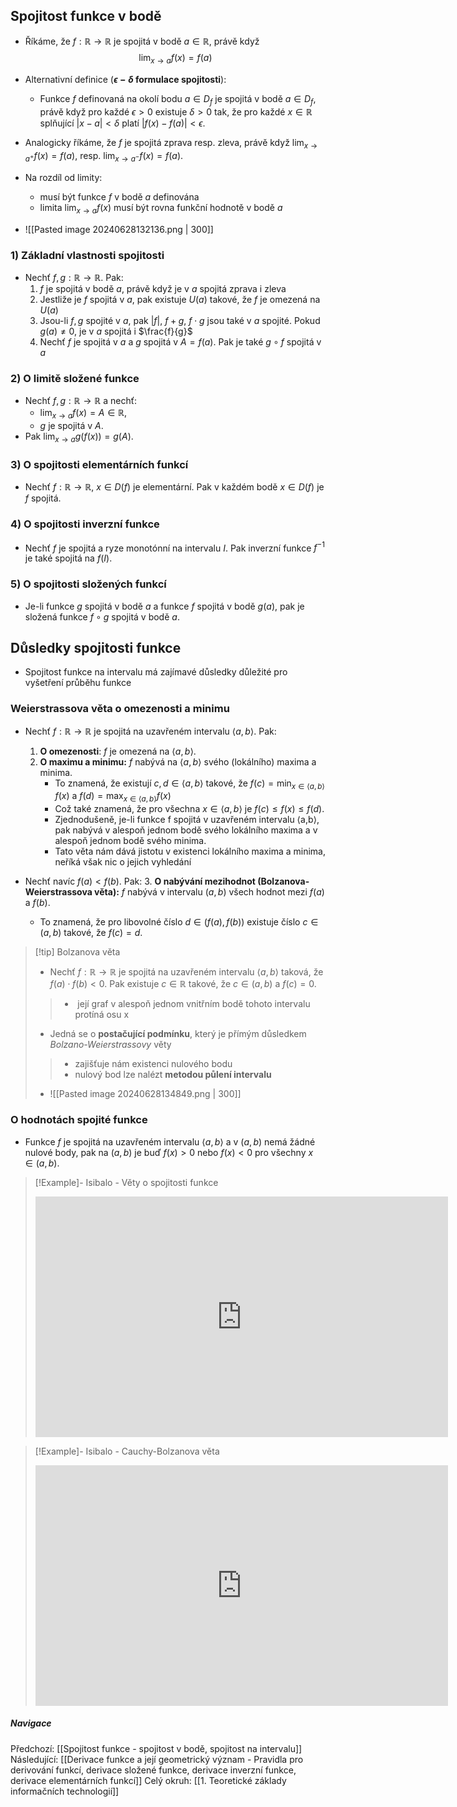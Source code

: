 ## Spojitost funkce v bodě
- Říkáme, že $f : \mathbb{R} \to \mathbb{R}$ je spojitá v bodě $a \in \mathbb{R}$, právě když $$\lim_{x \to a} f(x) = f(a)$$
- Alternativní definice (**$\epsilon-\delta$ formulace spojitosti**):
	- Funkce $f$ definovaná na okolí bodu $a \in D_f$ je spojitá v bodě $a \in D_f$, právě když pro každé $\epsilon > 0$ existuje $\delta > 0$ tak, že pro každé $x \in \mathbb{R}$ splňující $|x - a| < \delta$ platí $|f(x) - f(a)| < \epsilon$.

- Analogicky říkáme, že $f$ je spojitá zprava resp. zleva, právě když $\lim_{x \to a^+} f(x) = f(a)$, resp. $\lim_{x \to a^-} f(x) = f(a)$.
- Na rozdíl od limity:
	- musí být funkce $f$ v bodě $a$ definována 
	- limita $\lim_{x \to a} f(x)$ musí být rovna funkční hodnotě v bodě $a$
- ![[Pasted image 20240628132136.png | 300]]
### 1) Základní vlastnosti spojitosti
- Nechť $f, g : \mathbb{R} \to \mathbb{R}$. Pak:
	1)  $f$ je spojitá v bodě $a$, právě když je v $a$ spojitá zprava i zleva
	2)  Jestliže je $f$ spojitá v $a$, pak existuje $U(a)$ takové, že $f$ je omezená na $U(a)$
	3)  Jsou-li $f, g$ spojité v $a$, pak $|f|$, $f + g$, $f \cdot g$ jsou také v $a$ spojité. Pokud $g(a) \neq 0$, je v $a$ spojitá i $\frac{f}{g}$
	4) Nechť $f$ je spojitá v $a$ a $g$ spojitá v $A = f(a)$. Pak je také $g \circ f$ spojitá v $a$

### 2) O limitě složené funkce
- Nechť $f, g : \mathbb{R} \to \mathbb{R}$ a nechť:
	- $\lim_{x \to a} f(x) = A \in \mathbb{R}$,
	- $g$ je spojitá v $A$.
- Pak $\lim_{x \to a} g(f(x)) = g(A)$.

### 3) O spojitosti elementárních funkcí
- Nechť $f : \mathbb{R} \to \mathbb{R}$, $x \in D(f)$ je elementární. Pak v každém bodě $x \in D(f)$ je $f$ spojitá.

### 4) O spojitosti inverzní funkce
  - Nechť $f$ je spojitá a ryze monotónní na intervalu $I$. Pak inverzní funkce $f^{-1}$ je také spojitá na $f(I)$.
### 5) O spojitosti složených funkcí
- Je-li funkce $g$ spojitá v bodě $a$ a funkce $f$ spojitá v bodě $g(a)$, pak je složená funkce $f \circ g$ spojitá v bodě $a$.


## Důsledky spojitosti funkce
- Spojitost funkce na intervalu má zajímavé důsledky důležité pro vyšetření průběhu funkce
### Weierstrassova věta o omezenosti a minimu 
- Nechť $f : \mathbb{R} \to \mathbb{R}$ je spojitá na uzavřeném intervalu $\langle a, b \rangle$. Pak:
	1. **O omezenosti**: $f$ je omezená na $\langle a, b \rangle$.
	2. **O maximu a minimu:** $f$ nabývá na $\langle a, b \rangle$ svého (lokálního) maxima a minima. 
		- To znamená, že existují $c, d \in \langle a, b \rangle$ takové, že $f(c) = \min_{x \in \langle a, b \rangle} f(x)$ a $f(d) = \max_{x \in \langle a, b \rangle} f(x)$
		- Což také znamená, že pro všechna $x \in \langle a, b \rangle$ je $f(c) \leq f(x) \leq f(d)$.
		- Zjednodušeně, je-li funkce f spojitá v uzavřeném intervalu ⟨a,b⟩, pak nabývá v alespoň jednom bodě svého lokálního maxima a v alespoň jednom bodě svého minima.
		- Tato věta nám dává jistotu v existenci lokálního maxima a minima, neříká však nic o jejich vyhledání
	
- Nechť navíc $f(a) < f(b)$. Pak:
	3. **O nabývání mezihodnot (Bolzanova-Weierstrassova věta):** $f$ nabývá v intervalu $(a, b)$ všech hodnot mezi $f(a)$ a $f(b)$. 
	- To znamená, že pro libovolné číslo $d \in (f(a), f(b))$ existuje číslo $c \in (a, b)$ takové, že $f(c) = d$.
	
>[!tip] Bolzanova věta 
> - Nechť $f : \mathbb{R} \to \mathbb{R}$ je spojitá na uzavřeném intervalu $\langle a, b \rangle$ taková, že $f(a) \cdot f(b) < 0$. Pak existuje $c \in \mathbb{R}$ takové, že $c \in (a, b)$ a $f(c) = 0$.
>> -  její graf v alespoň jednom vnitřním bodě tohoto intervalu protíná osu x
> - Jedná se o **postačující podmínku**, který je přímým důsledkem *Bolzano-Weierstrassovy* věty
>> - zajišťuje nám existenci nulového bodu
>> - nulový bod lze nalézt **metodou půlení intervalu**
> - ![[Pasted image 20240628134849.png | 300]] 

### O hodnotách spojité funkce
  - Funkce $f$ je spojitá na uzavřeném intervalu $\langle a, b \rangle$ a v $(a, b)$ nemá žádné nulové body, pak na $(a, b)$ je buď $f(x) > 0$ nebo $f(x) < 0$ pro všechny $x \in (a, b)$.


>[!Example]- Isibalo - Věty o spojitosti funkce
><iframe width="660" height="385" src="https://www.youtube.com/embed/M97fpx5iCJ4?si=4Bal4fWWGqRNkGh3" title="YouTube video player" frameborder="0" allow="accelerometer; autoplay; clipboard-write; encrypted-media; gyroscope; picture-in-picture; web-share" referrerpolicy="strict-origin-when-cross-origin" allowfullscreen></iframe>

>[!Example]- Isibalo - Cauchy-Bolzanova věta
><iframe width="660" height="385" src="https://www.youtube.com/embed/IJ0HajL5G9s?si=Wi2J1GiRhltt2evf" title="YouTube video player" frameborder="0" allow="accelerometer; autoplay; clipboard-write; encrypted-media; gyroscope; picture-in-picture; web-share" referrerpolicy="strict-origin-when-cross-origin" allowfullscreen></iframe>
##### Navigace

Předchozí: [[Spojitost funkce - spojitost v bodě, spojitost na intervalu]]
Následující: [[Derivace funkce a její geometrický význam - Pravidla pro derivování funkcí, derivace složené funkce, derivace inverzní funkce, derivace elementárních funkcí]]
Celý okruh: [[1. Teoretické základy informačních technologií]]
